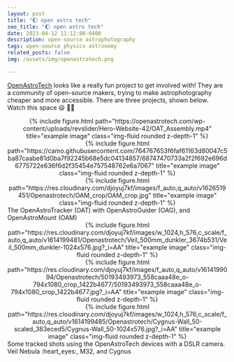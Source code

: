 ```yaml
---
layout: post
title: "🌔 open astro tech"
seo_title: "🌔 open astro tech"
date: 2023-04-12 11:12:00-0400
description: open-source astrophotography
tags: open-source physics astronomy
related_posts: false
img: /assets/img/openastrotech.png

---
```


[OpenAstroTech](https://openastrotech.com/) looks like a really fun project to get involved with! They are a community of open-source makers, trying to make astrophotography cheaper and more accessible. There are three projects, shown below. Watch this space :smiley: :space_invader::rocket:


<div class="row">
    <div class="col-sm mt-1 mt-md-0" align="center">
        {% include figure.html path="https://openastrotech.com/wp-content/uploads/revslider/Hero-Website-42/OAT_Assembly.mp4" title="example image" class="img-fluid rounded z-depth-1" %}
    </div>
</div>


<div class="row">
    <div class="col-sm mt-1 mt-md-0" align="center">
        {% include figure.html path="https://camo.githubusercontent.com/764767653f6faf61163d80047c5ba87caabe81d0ba7f92245b68e5dc04134857/68747470733a2f2f692e696d6775722e636f6d2f35454e757548762e6a7067" title="example image" class="img-fluid rounded z-depth-1" %}
    </div>
    <div class="col-sm mt-1 mt-md-0" align="center">
        {% include figure.html path="https://res.cloudinary.com/djoyuj7kf/images/f_auto,q_auto/v1626519451/Openastrotech/OAM_crop/OAM_crop.jpg" title="example image" class="img-fluid rounded z-depth-1" %}
    </div>
</div>
<div class="caption">
    The OpenAstroTracker (OAT) with OpenAstroGuider (OAG), and OpenAstroMount (OAM)
</div>
<div class="row">
    <div class="col-sm mt-1 mt-md-0" align="center">
        {% include figure.html path="https://res.cloudinary.com/djoyuj7kf/images/w_1024,h_576,c_scale/f_auto,q_auto/v1614199481/Openastrotech/Veil_500mm_dunkler_3674b531/Veil_500mm_dunkler-1024x576.jpg?_i=AA" title="example image" class="img-fluid rounded z-depth-1" %}
    </div>
    <div class="col-sm mt-1 mt-md-0" align="center">
        {% include figure.html path="https://res.cloudinary.com/djoyuj7kf/images/f_auto,q_auto/v1614199094/Openastrotech/50193493973_558caaa48e_o-794x1080_crop_1422b4677/50193493973_558caaa48e_o-794x1080_crop_1422b4677.jpg?_i=AA" title="example image" class="img-fluid rounded z-depth-1" %}
    </div>
    <div class="col-sm mt-1 mt-md-0" align="center">
        {% include figure.html path="https://res.cloudinary.com/djoyuj7kf/images/w_1024,h_576,c_scale/f_auto,q_auto/v1614199485/Openastrotech/Cygnus-Wall_50-scaled_383eced5/Cygnus-Wall_50-1024x576.jpg?_i=AA" title="example image" class="img-fluid rounded z-depth-1" %}
    </div>
</div>
<div class="caption">
    Some tracked shots using the OpenAstroTech devices with a DSLR camera. Veil Nebula :heart_eyes:, M32, and Cygnus 
</div>